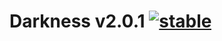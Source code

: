 
# Darkness v2.0.1 [![stable](http://badges.github.io/stability-badges/dist/stable.svg)](http://github.com/badges/stability-badges)
